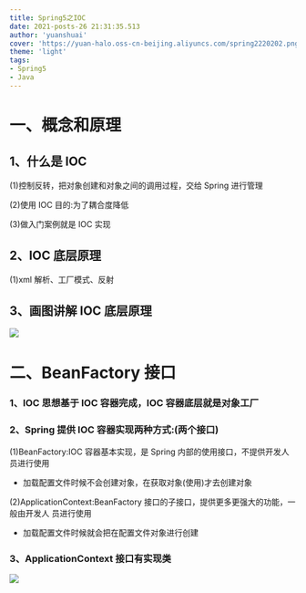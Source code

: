 ```yaml
---
title: Spring5之IOC
date: 2021-posts-26 21:31:35.513
author: 'yuanshuai'
cover: 'https://yuan-halo.oss-cn-beijing.aliyuncs.com/spring2220202.png'
theme: 'light'
tags: 
- Spring5
- Java
---
```


# 一、概念和原理

## 1、什么是 IOC

 (1)控制反转，把对象创建和对象之间的调用过程，交给 Spring 进行管理

 (2)使用 IOC 目的:为了耦合度降低

 (3)做入门案例就是 IOC 实现

## 2、IOC 底层原理

 (1)xml 解析、工厂模式、反射

## 3、画图讲解 IOC 底层原理

![](https://hexobbblog.oss-cn-beijing.aliyuncs.com/images/spring5/16.png)

# **二、BeanFactory** 接口

### 1、IOC 思想基于 IOC 容器完成，IOC 容器底层就是对象工厂

### 2、Spring 提供 IOC 容器实现两种方式:(两个接口)

 (1)BeanFactory:IOC 容器基本实现，是 Spring 内部的使用接口，不提供开发人员进行使用 

* 加载配置文件时候不会创建对象，在获取对象(使用)才去创建对象

(2)ApplicationContext:BeanFactory 接口的子接口，提供更多更强大的功能，一般由开发人 员进行使用

- 加载配置文件时候就会把在配置文件对象进行创建

### 3、ApplicationContext 接口有实现类

![](https://hexobbblog.oss-cn-beijing.aliyuncs.com/images/spring5/17.png)